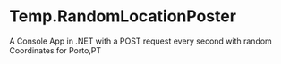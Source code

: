 # Temp.RandomLocationPoster
A Console App in .NET with a POST request every second with random Coordinates for Porto,PT
